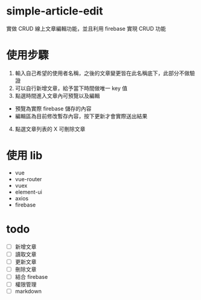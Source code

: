 # simple-article-edit

實做 CRUD 線上文章編輯功能，並且利用 firebase 實現 CRUD 功能

# 使用步驟
1. 輸入自己希望的使用者名稱，之後的文章變更皆在此名稱底下，此部分不做驗證
2. 可以自行新增文章，給予當下時間做唯一 key 值
3. 點選時間進入文章內可預覽以及編輯
  * 預覽為實際 firebase 儲存的內容
  * 編輯區為目前修改暫存內容，按下更新才會實際送出結果
4. 點選文章列表的 X 可刪除文章

# 使用 lib
* vue
* vue-router
* vuex
* element-ui
* axios
* firebase

# todo
* [ ] 新增文章
* [ ] 讀取文章
* [ ] 更新文章
* [ ] 刪除文章
* [ ] 結合 firebase
* [ ] 權限管理
* [ ] markdown